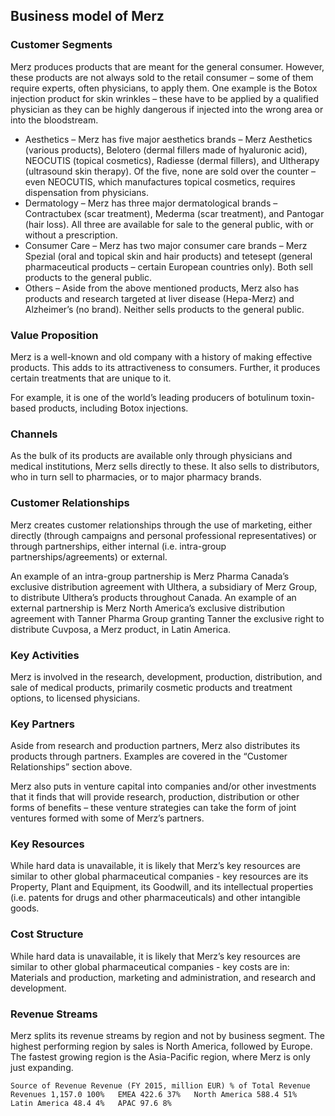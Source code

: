 Business model of Merz
----------------------

 ### Customer Segments

 Merz produces products that are meant for the general consumer. However, these products are not always sold to the retail consumer – some of them require experts, often physicians, to apply them. One example is the Botox injection product for skin wrinkles – these have to be applied by a qualified physician as they can be highly dangerous if injected into the wrong area or into the bloodstream.

  * Aesthetics – Merz has five major aesthetics brands – Merz Aesthetics (various products), Belotero (dermal fillers made of hyaluronic acid), NEOCUTIS (topical cosmetics), Radiesse (dermal fillers), and Ultherapy (ultrasound skin therapy). Of the five, none are sold over the counter – even NEOCUTIS, which manufactures topical cosmetics, requires dispensation from physicians.
 * Dermatology – Merz has three major dermatological brands – Contractubex (scar treatment), Mederma (scar treatment), and Pantogar (hair loss). All three are available for sale to the general public, with or without a prescription.
 * Consumer Care – Merz has two major consumer care brands – Merz Spezial (oral and topical skin and hair products) and tetesept (general pharmaceutical products – certain European countries only). Both sell products to the general public.
 * Others – Aside from the above mentioned products, Merz also has products and research targeted at liver disease (Hepa-Merz) and Alzheimer’s (no brand). Neither sells products to the general public.
  ### Value Proposition

 Merz is a well-known and old company with a history of making effective products. This adds to its attractiveness to consumers. Further, it produces certain treatments that are unique to it.

 For example, it is one of the world’s leading producers of botulinum toxin-based products, including Botox injections.

 ### Channels

 As the bulk of its products are available only through physicians and medical institutions, Merz sells directly to these. It also sells to distributors, who in turn sell to pharmacies, or to major pharmacy brands.

 ### Customer Relationships

 Merz creates customer relationships through the use of marketing, either directly (through campaigns and personal professional representatives) or through partnerships, either internal (i.e. intra-group partnerships/agreements) or external.

 An example of an intra-group partnership is Merz Pharma Canada’s exclusive distribution agreement with Ulthera, a subsidiary of Merz Group, to distribute Ulthera’s products throughout Canada. An example of an external partnership is Merz North America’s exclusive distribution agreement with Tanner Pharma Group granting Tanner the exclusive right to distribute Cuvposa, a Merz product, in Latin America.

 ### Key Activities

 Merz is involved in the research, development, production, distribution, and sale of medical products, primarily cosmetic products and treatment options, to licensed physicians.

 ### Key Partners

 Aside from research and production partners, Merz also distributes its products through partners. Examples are covered in the “Customer Relationships” section above.

 Merz also puts in venture capital into companies and/or other investments that it finds that will provide research, production, distribution or other forms of benefits – these venture strategies can take the form of joint ventures formed with some of Merz’s partners.

 ### Key Resources

 While hard data is unavailable, it is likely that Merz’s key resources are similar to other global pharmaceutical companies - key resources are its Property, Plant and Equipment, its Goodwill, and its intellectual properties (i.e. patents for drugs and other pharmaceuticals) and other intangible goods.

 ### Cost Structure

 While hard data is unavailable, it is likely that Merz’s key resources are similar to other global pharmaceutical companies - key costs are in: Materials and production, marketing and administration, and research and development.

 ### Revenue Streams

 Merz splits its revenue streams by region and not by business segment. The highest performing region by sales is North America, followed by Europe. The fastest growing region is the Asia-Pacific region, where Merz is only just expanding.

    Source of Revenue Revenue (FY 2015, million EUR) % of Total Revenue   Revenues 1,157.0 100%   EMEA 422.6 37%   North America 588.4 51%   Latin America 48.4 4%   APAC 97.6 8%